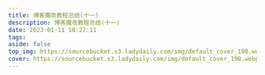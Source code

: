 ```yaml
---
title: 博客魔改教程总结(十一)
description: 博客魔改教程总结(十一)
date: 2023-01-11 18:27:11
tags:
aside: false
top_img: https://sourcebucket.s3.ladydaily.com/img/default_cover_198.webp
cover: https://sourcebucket.s3.ladydaily.com/img/default_cover_198.webp
---
```

